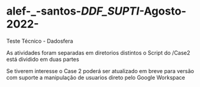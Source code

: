 # alef-_-santos-_DDF_SUPTI_-Agosto-2022-
Teste Técnico - Dadosfera

As atividades foram separadas em diretorios distintos
o Script do /Case2 está dividido em duas partes

 Se tiverem interesse o Case 2 poderá ser atualizado em breve para  versão com suporte a manipulação de usuarios direto pelo Google Workspace
